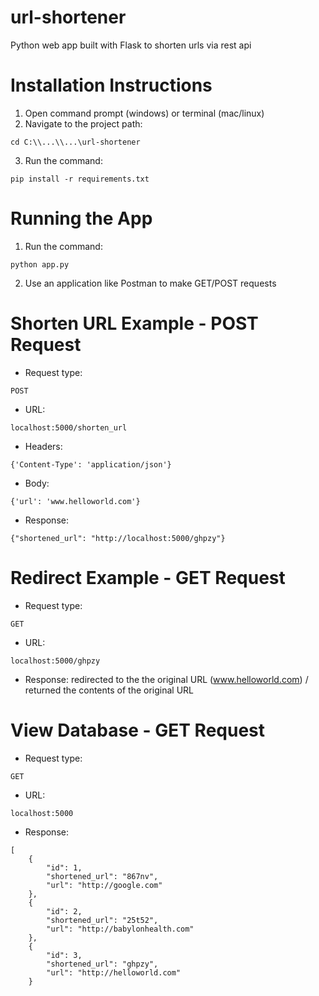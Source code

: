 # url-shortener
Python web app built with Flask to shorten urls via rest api

# Installation Instructions
1. Open command prompt (windows) or terminal (mac/linux)
2. Navigate to the project path: 
```
cd C:\\...\\...\url-shortener
```
3. Run the command:
```
pip install -r requirements.txt
```
# Running the App
1. Run the command: 
```
python app.py
```
2. Use an application like Postman to make GET/POST requests

# Shorten URL Example - POST Request
- Request type:
```
POST
```
- URL: 
```
localhost:5000/shorten_url
```
- Headers: 
```
{'Content-Type': 'application/json'}
```
- Body: 
```
{'url': 'www.helloworld.com'}
``` 
- Response: 
```
{"shortened_url": "http://localhost:5000/ghpzy"}
```

# Redirect Example - GET Request
- Request type:
```
GET
```
- URL: 
```
localhost:5000/ghpzy
```
- Response: redirected to the the original URL (www.helloworld.com) / returned the contents of the original URL

# View Database - GET Request
- Request type:
```
GET
```
- URL: 
```
localhost:5000
```
- Response:
```
[
    {
        "id": 1,
        "shortened_url": "867nv",
        "url": "http://google.com"
    },
    {
        "id": 2,
        "shortened_url": "25t52",
        "url": "http://babylonhealth.com"
    },
    {
        "id": 3,
        "shortened_url": "ghpzy",
        "url": "http://helloworld.com"
    }
```